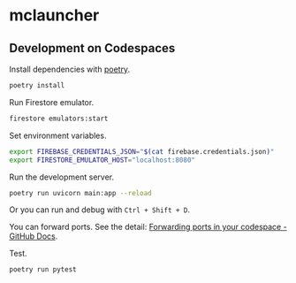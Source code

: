 # mclauncher

## Development on Codespaces

Install dependencies with [poetry](https://python-poetry.org/).

```bash
poetry install
```

Run Firestore emulator.

```bash
firestore emulators:start
```

Set environment variables.

```bash
export FIREBASE_CREDENTIALS_JSON="$(cat firebase.credentials.json)"
export FIRESTORE_EMULATOR_HOST="localhost:8080"
```

Run the development server.

```bash
poetry run uvicorn main:app --reload
```

Or you can run and debug with `Ctrl + Shift + D`.

You can forward ports. See the detail: [Forwarding ports in your codespace - GitHub Docs](https://docs.github.com/en/codespaces/developing-in-codespaces/forwarding-ports-in-your-codespace).

Test.

```bash
poetry run pytest
```
